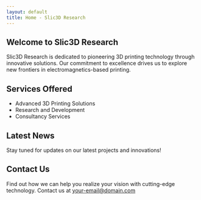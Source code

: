 ```yaml
---
layout: default
title: Home - Slic3D Research
---
```



## Welcome to Slic3D Research

Slic3D Research is dedicated to pioneering 3D printing technology through innovative solutions. Our commitment to excellence drives us to explore new frontiers in electromagnetics-based printing.

## Services Offered

* Advanced 3D Printing Solutions
* Research and Development
* Consultancy Services

## Latest News

Stay tuned for updates on our latest projects and innovations!

## Contact Us

Find out how we can help you realize your vision with cutting-edge technology. Contact us at [your-email@domain.com](mailto:your-email@domain.com)